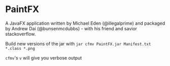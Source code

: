 # PaintFX

A JavaFX application written by Michael Eden (@illegalprime) and packaged by
Andrew Dai (@bunsenmcdubbs) - with 
his friend and savior stackoverflow.

Build new versions of the jar with `jar cfmv PaintFX.jar Manifest.txt *.class *.png`

`cfmv`'s `v` will give you verbose output
